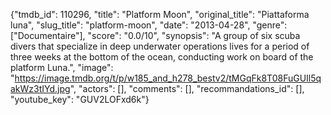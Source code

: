 {"tmdb_id": 110296, "title": "Platform Moon", "original_title": "Piattaforma luna", "slug_title": "platform-moon", "date": "2013-04-28", "genre": ["Documentaire"], "score": "0.0/10", "synopsis": "A group of six scuba divers that specialize in deep underwater operations lives for a period of three weeks at the bottom of the ocean, conducting work on board of the platform Luna.", "image": "https://image.tmdb.org/t/p/w185_and_h278_bestv2/tMGqFk8T08FuGUIl5qakWz3tIYd.jpg", "actors": [], "comments": [], "recommandations_id": [], "youtube_key": "GUV2LOFxd6k"}
